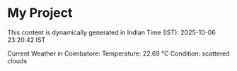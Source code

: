 # My Project

This content is dynamically generated in Indian Time (IST): 2025-10-06 23:20:42 IST


Current Weather in Coimbatore:
Temperature: 22.69 °C
Condition: scattered clouds

